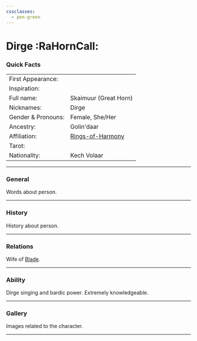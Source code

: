 ```yaml
---
cssclasses:
  - pen-green
---
```

<link rel="stylesheet" href="https://cdn.jsdelivr.net/npm/rpg-awesome@latest/css/rpg-awesome.min.css">
<link rel="stylesheet" href="https://cdn.jsdelivr.net/npm/remixicon@4.5.0/fonts/remixicon.min.css"> 

# Dirge :RaHornCall:
### Quick Facts

|                    |                                                    |
| ------------------ | -------------------------------------------------- |
| First Appearance:  |                                                    |
| Inspiration:          |                                                    |
| Full name:         | Skaimuur (Great Horn)                              |
| Nicknames:         | Dirge                                              |
| Gender & Pronouns: | Female, She/Her                                    |
| Ancestry:          | Golin'daar                                         |
| Affiliation:       | [Rings-of-Harmony](../Groups/Rings-of-Harmony.md) |
| Tarot:             |                                                    |
| Nationality:       | Kech Volaar                                        |
***
### General <i class="ri-checkbox-blank-line"></i>
Words about person.

***
### History <i class="ri-history-line"></i>
History <i class="ri-history-line"></i> about person.

***
### Relations <i class="ri-user-line"></i>
Wife of [Blade](Blade.md).

***
### Ability <i class="ri-star-line"></i>
Dirge singing and bardic power. Extremely knowledgeable.

***
### Gallery <i class="ri-image-line"></i>
Images related to the character.

***
